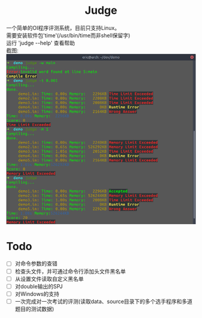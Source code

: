 # <center>Judge</center>
一个简单的OI程序评测系统，目前只支持Linux。</br>
需要安装软件包'time'(/usr/bin/time而非shell保留字)</br>
运行 'judge --help' 查看帮助</br>
截图:</br>
![](./screenshot/demo.png)

# Todo
- [ ] 对命令参数的查错
- [ ] 检查头文件，并可通过命令行添加头文件黑名单
- [ ] 从设置文件读取自定义黑名单
- [ ] 对double输出的SPJ
- [ ] 对Windows的支持
- [ ] 一次完成对一次考试的评测(读取data、source目录下的多个选手程序和多道题目的测试数据)
